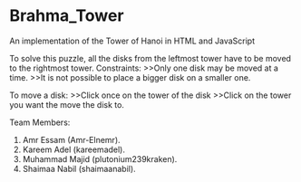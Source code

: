 # Brahma_Tower
An implementation of the Tower of Hanoi in HTML and JavaScript

To solve this puzzle, all the disks from the leftmost tower have to be moved to the rightmost tower. 
Constraints:
	>>Only one disk may be moved at a time.
	>>It is not possible to place a bigger disk on a smaller one.

To move a disk:
	>>Click once on the tower of the disk
	>>Click on the tower you want the move the disk to.


Team Members:
1) Amr Essam (Amr-Elnemr).
2) Kareem Adel (kareemadel).
3) Muhammad Majid (plutonium239kraken).
4) Shaimaa Nabil (shaimaanabil).
